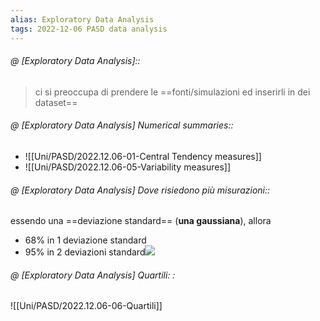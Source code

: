 ```yaml
---
alias: Exploratory Data Analysis
tags: 2022-12-06 PASD data analysis
---
```


###### @ [Exploratory Data Analysis]::
> ci si preoccupa di prendere le ==fonti/simulazioni ed inserirli in dei dataset== 
<!--ID: 1670246588486-->

  
###### @ [Exploratory Data Analysis] Numerical summaries::
- ![[Uni/PASD/2022.12.06-01-Central Tendency measures]]
- ![[Uni/PASD/2022.12.06-05-Variability measures]]
<!--ID: 1670247274752-->


###### @ [Exploratory Data Analysis] Dove risiedono più misurazioni::
essendo una ==deviazione standard== (**una gaussiana**), allora 
- 68% in 1 deviazione standard
- 95% in 2 deviazioni standard![](Uni/PASD/img/distribNorm.jpeg)
<!--ID: 1670317073165-->




###### @ [Exploratory Data Analysis] Quartili: :
![[Uni/PASD/2022.12.06-06-Quartili]]

